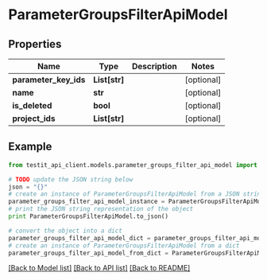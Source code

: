 # ParameterGroupsFilterApiModel


## Properties
Name | Type | Description | Notes
------------ | ------------- | ------------- | -------------
**parameter_key_ids** | **List[str]** |  | [optional] 
**name** | **str** |  | [optional] 
**is_deleted** | **bool** |  | [optional] 
**project_ids** | **List[str]** |  | [optional] 

## Example

```python
from testit_api_client.models.parameter_groups_filter_api_model import ParameterGroupsFilterApiModel

# TODO update the JSON string below
json = "{}"
# create an instance of ParameterGroupsFilterApiModel from a JSON string
parameter_groups_filter_api_model_instance = ParameterGroupsFilterApiModel.from_json(json)
# print the JSON string representation of the object
print ParameterGroupsFilterApiModel.to_json()

# convert the object into a dict
parameter_groups_filter_api_model_dict = parameter_groups_filter_api_model_instance.to_dict()
# create an instance of ParameterGroupsFilterApiModel from a dict
parameter_groups_filter_api_model_from_dict = ParameterGroupsFilterApiModel.from_dict(parameter_groups_filter_api_model_dict)
```
[[Back to Model list]](../README.md#documentation-for-models) [[Back to API list]](../README.md#documentation-for-api-endpoints) [[Back to README]](../README.md)


